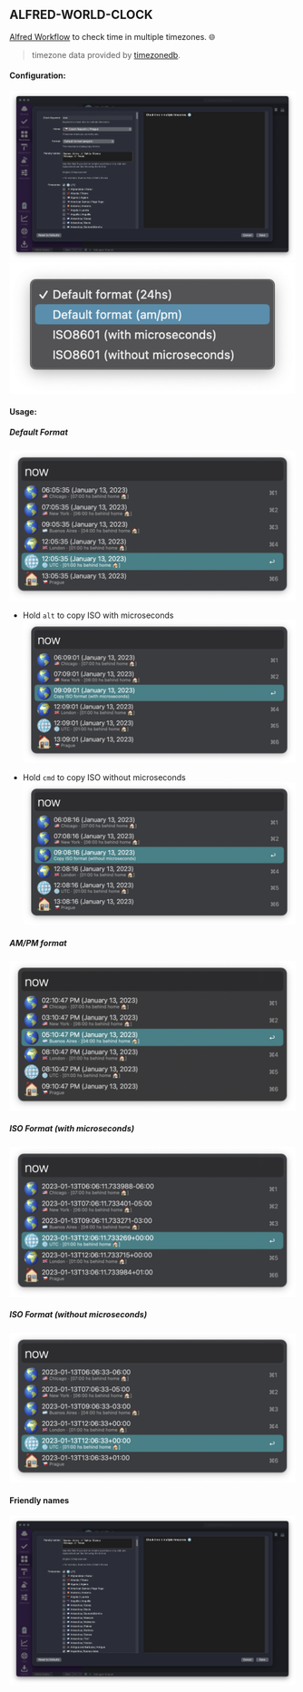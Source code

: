 ## ALFRED-WORLD-CLOCK

[Alfred Workflow](https://www.alfredapp.com/workflows/) to check time in multiple timezones. 🌐️


> timezone data provided by [timezonedb](https://timezonedb.com).


#### Configuration:

![vars example](screenshots/config.png)
![vars example](screenshots/config_format.png)


#### Usage:

##### Default Format
![default](screenshots/usage.png)

- Hold `alt` to copy ISO with microseconds
![alt modifier](screenshots/usage_alt.png)

- Hold `cmd` to copy ISO without microseconds
![cmd modifier](screenshots/usage_cmd.png)

##### AM/PM format
![ampm](screenshots/usage_ampm.png)

##### ISO Format (with microseconds)
![iso with microseconds](screenshots/usage_iso_with_microseconds.png)

##### ISO Format (without microseconds)
![iso without microseconds](screenshots/usage_iso_without_microseconds.png)

#### Friendly names
![friendly names](screenshots/friendly_names.png)
